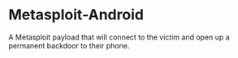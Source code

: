 # Metasploit-Android
A Metasploit payload that will connect to the victim and open up a permanent backdoor to their phone.
